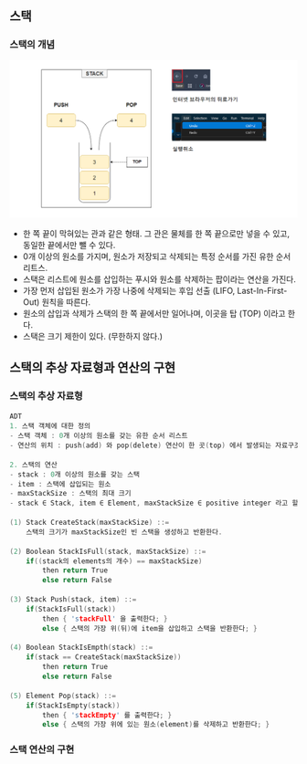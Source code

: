 

## 스택  

### 스택의 개념  

![](/assets/images/20241204_001.png)  

- 한 쪽 끝이 막혀있는 관과 같은 형태. 그 관은 물체를 한 쪽 끝으로만 넣을 수 있고, 동일한 끝에서만 뺄 수 있다.  
- 0개 이상의 원소를 가지며, 원소가 저장되고 삭제되는 특정 순서를 가진 유한 순서 리트스.  
- 스택은 리스트에 원소를 삽입하는 푸시와 원소를 삭제하는 팝이라는 연산을 가진다.  
- 가장 먼저 삽입된 원소가 가장 나중에 삭제되는 후입 선출 (LIFO, Last-In-First-Out) 원칙을 따른다.  
- 원소의 삽입과 삭제가 스택의 한 쪽 끝에서만 일어나며, 이곳을 탑 (TOP) 이라고 한다.  
- 스택은 크기 제한이 있다. (무한하지 않다.)  



## 스택의 추상 자료형과 연산의 구현  

### 스택의 추상 자료형  

```c
ADT
1. 스택 객체에 대한 정의
- 스택 객체 : 0개 이상의 원소를 갖는 유한 순서 리스트
- 연산의 위치 : push(add) 와 pop(delete) 연산이 한 곳(top) 에서 발생되는 자료구조

2. 스택의 연산
- stack : 0개 이상의 원소를 갖는 스택
- item : 스택에 삽입되는 원소
- maxStackSize : 스택의 최대 크기
- stack ∈ Stack, item ∈ Element, maxStackSize ∈ positive integer 라고 할 때

(1) Stack CreateStack(maxStackSize) ::=
    스택의 크기가 maxStackSize인 빈 스택을 생성하고 반환한다.

(2) Boolean StackIsFull(stack, maxStackSize) ::=
    if((stack의 elements의 개수) == maxStackSize)
        then return True
        else return False

(3) Stack Push(stack, item) ::=
    if(StackIsFull(stack))
        then { 'stackFull' 을 출력한다; }
        else { 스택의 가장 위(뒤)에 item을 삽입하고 스택을 반환한다; }

(4) Boolean StackIsEmpth(stack) ::=
    if(stack == CreateStack(maxStackSize))
        then return True
        else return False

(5) Element Pop(stack) ::=
    if(StackIsEmpty(stack))
        then { 'stackEmpty' 를 출력한다; }
        else { 스택의 가장 위에 있는 원소(element)를 삭제하고 반환한다; }
```


### 스택 연산의 구현